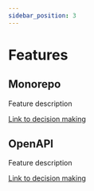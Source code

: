 ```yaml
---
sidebar_position: 3
---
```


# Features

## Monorepo
Feature description

[Link to decision making](./decisions/monorepo.md)

## OpenAPI
Feature description

[Link to decision making](./decisions/openapi.md)

